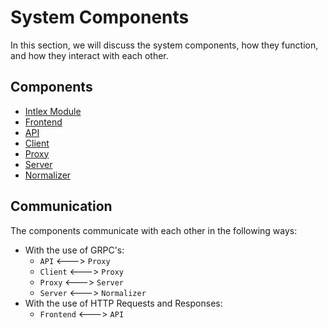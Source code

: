 # System Components

In this section, we will discuss the system components, how they function, and how they interact with each other.

## Components

- [Intlex Module](./app_standalone.md)
- [Frontend](./app.md)
- [API](./app_api.md)
- [Client](./app_client.md)
- [Proxy](./app_proxy.md)
- [Server](./app_server.md)
- [Normalizer](./app_normalizer.md)

## Communication

The components communicate with each other in the following ways:

- With the use of GRPC's:
  - `API` <---> `Proxy`
  - `Client` <---> `Proxy`
  - `Proxy` <---> `Server`
  - `Server` <---> `Normalizer`
- With the use of HTTP Requests and Responses:
  - `Frontend` <---> `API`
